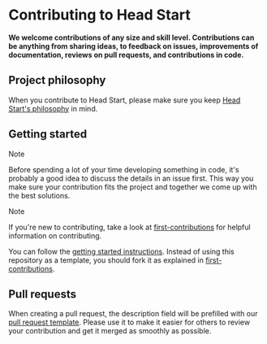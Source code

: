 # Contributing to Head Start

**We welcome contributions of any size and skill level. Contributions can be anything from sharing ideas, to feedback on issues, improvements of documentation, reviews on pull requests, and contributions in code.**

## Project philosophy

When you contribute to Head Start, please make sure you keep [Head Start's philosophy](../README.md#philosophy) in mind.

## Getting started

> [!Note]
> Before spending a lot of your time developing something in code, it's probably a good idea to discuss the details in an issue first. This way you make sure your contribution fits the project and together we come up with the best solutions.

> [!Note]
> If you're new to contributing, take a look at [first-contributions](https://github.com/firstcontributions/first-contributions) for helpful information on contributing.

You can follow the [getting started instructions](../docs/getting-started.md). Instead of using this repository as a template, you should fork it as explained in [first-contributions](https://github.com/firstcontributions/first-contributions).

## Pull requests

When creating a pull request, the description field will be prefilled with our [pull request template](./PULL_REQUEST_TEMPLATE.md). Please use it to make it easier for others to review your contribution and get it merged as smoothly as possible.
